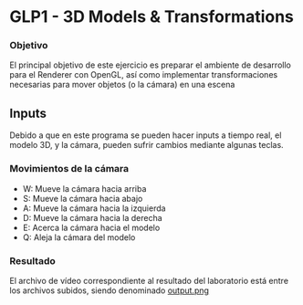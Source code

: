 # GLP1 - 3D Models & Transformations

### Objetivo
El principal objetivo de este ejercicio es preparar el ambiente de desarrollo para el Renderer con OpenGL, así como implementar transformaciones necesarias para mover objetos (o la cámara) en una escena

## Inputs
Debido a que en este programa se pueden hacer inputs a tiempo real, el modelo 3D, y la cámara, pueden sufrir cambios mediante algunas teclas. 

### Movimientos de la cámara
- W: Mueve la cámara hacia arriba
- S: Mueve la cámara hacia abajo
- A: Mueve la cámara hacia la izquierda
- D: Mueve la cámara hacia la derecha
- E: Acerca la cámara hacia el modelo
- Q: Aleja la cámara del modelo

### Resultado
El archivo de vídeo correspondiente al resultado del laboratorio está entre los archivos subidos, siendo denominado [output.png](https://drive.google.com/file/d/1xHeIy_OEY2zJyp3DWBOiqHH-p9IYmrFd/view?usp=sharing)
